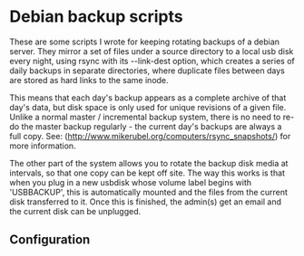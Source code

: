 Debian backup scripts
=====================

These are some scripts I wrote for keeping rotating backups of a debian server. They mirror a set of files under a source directory to a local usb disk every night, using rsync with its --link-dest option, which creates a series of daily backups in separate directories, where duplicate files between days are stored as hard links to the same inode. 

This means that each day's backup appears as a complete archive of that day's data, but disk space is only used for unique revisions of a given file. Unlike a normal master / incremental backup system, there is no need to re-do the master backup regularly - the current day's backups are always a full copy. See: (http://www.mikerubel.org/computers/rsync_snapshots/) for more information.

The other part of the system allows you to rotate the backup disk media at intervals, so that one copy can be kept off site. The way this works is that when you plug in a new usbdisk whose volume label begins with 'USBBACKUP', this is automatically mounted and the files from the current disk transferred to it. Once this is finished, the admin(s) get an email and the current disk can be unplugged.

Configuration
-------------


